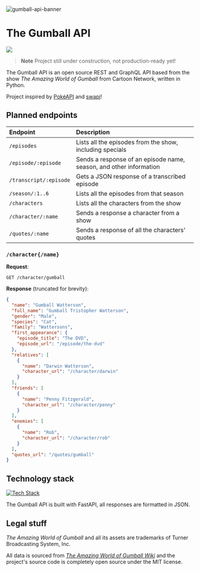 ![gumball-api-banner](https://user-images.githubusercontent.com/94678583/215496765-7b90d67f-27cf-427b-8fdb-9abf8acb150a.png)

# The Gumball API

![](https://img.shields.io/github/license/kuroji-fusky/The-Gumball-API)

> **Note**
> Project still under construction, not production-ready yet!

The Gumball API is an open source REST and GraphQL API based from the
show *The Amazing World of Gumball* from Cartoon Network, written in Python.

Project inspired by [PokéAPI](https://pokeapi.co/about) and [swapi](https://swapi.dev/about)!

## Planned endpoints
| Endpoint                | Description                                                        |
|:------------------------|:-------------------------------------------------------------------|
| `/episodes`             | Lists all the episodes from the show, including specials           |
| `/episode/:episode`     | Sends a response of an episode name, season, and other information |
| `/transcript/:episode`  | Gets a JSON response of a transcribed episode                      |
| `/season/:1..6`         | Lists all the episodes from that season                            |
| `/characters`           | Lists all the characters from the show                             |
| `/character/:name`      | Sends a response a character from a show                           |
| `/quotes/:name`         | Sends a response of all the characters' quotes                     |

### `/character{/name}`

**Request**:
```
GET /character/gumball
```

**Response** (truncated for brevity):
```json
{
  "name": "Gumball Watterson",
  "full_name": "Gumball Tristopher Watterson",
  "gender": "Male",
  "species": "Cat",
  "family": "Wattersons",
  "first_appearance": {
    "episode_title": "The DVD",
    "episode_url": "/episode/the-dvd"
  },
  "relatives": [
    {
      "name": "Darwin Watterson",
      "character_url": "/character/darwin"
    }
  ],
  "friends": [
    {
      "name": "Penny Fitzgerald",
      "character_url": "/character/penny"
    }
  ],
  "enemies": [
    {
      "name": "Rob",
      "character_url": "/character/rob"
    }
  ],
  "quotes_url": "/quotes/gumball"
}
```

## Technology stack

[![Tech Stack](https://skillicons.dev/icons?i=py,fastapi,graphql,cloudflare)](https://skillicons.dev)

The Gumball API is built with FastAPI, all responses are formatted in JSON.

## Legal stuff

*The Amazing World of Gumball* and all its assets are trademarks of
Turner Broadcasting System, Inc.

All data is sourced from [*The Amazing World of Gumball Wiki*][wiki] and the
project's source code is completely open source under the MIT license.

[wiki]: https://theamazingworldofgumball.fandom.com
